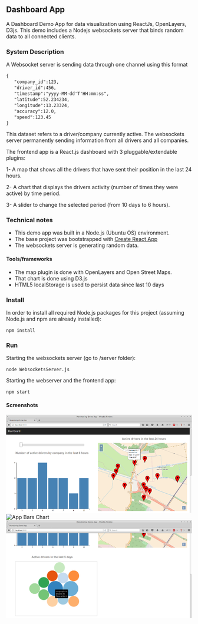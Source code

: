 ## Dashboard App
A Dashboard Demo App for data visualization using ReactJs, OpenLayers, D3js. This demo includes a Nodejs websockets server that binds random data to all connected clients.

### System Description
A Websocket server is sending data through one channel using this format
```
{  
   "company_id":123,
   "driver_id":456,
   "timestamp":"yyyy-MM-dd'T'HH:mm:ss",
   "latitude":52.234234,
   "longitude":13.23324,
   "accuracy":12.0,
   "speed":123.45
}
```
This dataset refers to a driver/company currently active. The websockets server permanently sending information from all drivers and all companies. 

The frontend app is a React.js dashboard with 3 pluggable/extendable plugins:

1- A map that shows all the drivers that have sent their position in the last 24 hours. 

2- A chart that displays the drivers activity (number of times they were active) by time period.

3- A slider to change the selected period (from 10 days to 6 hours).


### Technical notes
- This demo app was built in a Node.js (Ubuntu OS) environment. 
- The base project was bootstrapped with [Create React App](https://github.com/facebookincubator/create-react-app)
- The websockets server is generating random data. 

#### Tools/frameworks
- The map plugin is done with OpenLayers and Open Street Maps.
- That chart is done using D3.js
- HTML5 localStorage is used to persist data since last 10 days



### Install

In order to install all required Node.js packages for this project (assuming Node.js and npm are already installed):
```
npm install
```

### Run 

Starting the websockets server (go to /server folder):
```
node WebsocketsServer.js

```
Starting the webserver and the frontend app:
```
npm start
```
#### Screenshots
![App Map](/screenshot.png?raw=true "app screenshot")
![App Bars Chart](/screenshot2.png?raw=true "app screenshot")
![App Bubbles Chart](/screenshot3.png?raw=true "app screenshot")
